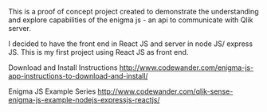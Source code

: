 This is a proof of concept project created to demonstrate the understanding and explore capabilities of the enigma js  - an api to communicate with Qlik server.

I  decided to have the front end in React JS and server in node JS/ express JS. This is my first project using React JS as front end.

Download and Install Instructions
http://www.codewander.com/enigma-js-app-instructions-to-download-and-install/

Enigma JS Example Series
http://www.codewander.com/qlik-sense-enigma-js-example-nodejs-expressjs-reactjs/

